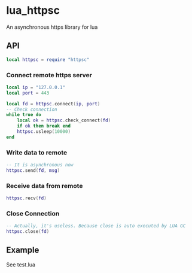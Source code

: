 # lua_httpsc
An asynchronous https library for lua


## API
```lua
local httpsc = require "httpsc"
```

### Connect remote https server
```lua
local ip = "127.0.0.1"
local port = 443

local fd = httpsc.connect(ip, port)
-- Check connection
while true do
	local ok = httpsc.check_connect(fd)
	if ok then break end
	httpsc.usleep(10000)
end
```
### Write data to remote
```lua
-- It is asynchronous now
httpsc.send(fd, msg)
```

### Receive data from remote
```lua
httpsc.recv(fd)
```

### Close Connection
```lua
-- Actually, it's useless. Because close is auto executed by LUA GC
httpsc.close(fd)
```

## Example
See test.lua

